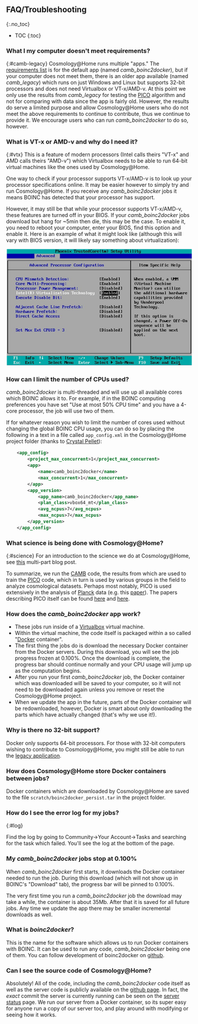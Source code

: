 ## FAQ/Troubleshooting ##
{:.no_toc}

* TOC
{:toc}

### What I my computer doesn't meet requirements? ### 
{:#camb-legacy}
Cosmology@Home runs multiple "apps." The [requirements list](join.php#requirements) is for the default app (named *camb_boinc2docker*), but if your computer does not meet them, there is an older app available (named *camb_legacy*) which runs on just Windows and Linux but supports 32-bit processors and does not need Virtualbox or VT-x/AMD-v. At this point we only use the results from *camb_legacy* for testing the [PICO](#science) algorithm and not for comparing with data since the app is fairly old. However, the results do serve a limited purpose and allow Cosmology@Home users who do not meet the above requirements to continue to contribute, thus we continue to provide it. We encourage users who can run *camb_boinc2docker* to do so, however. 

### What is VT-x or AMD-v and why do I need it? ###
{:#vtx}
This is a feature of modern processors (Intel calls theirs "VT-x" and AMD calls theirs "AMD-v") which Virtualbox needs to be able to run 64-bit virtual machines like the ones used by Cosmology@Home.

One way to check if your processor supports VT-x/AMD-v is to look up your processor specifications online. It may be easier however to simply try and run Cosmology@Home. If you receive any *camb_boinc2docker* jobs it means BOINC has detected that your processor has support. 

However, it may still be that while your processor supports VT-x/AMD-v, these features are turned off in your BIOS. If your *camb_boinc2docker* jobs download but hang for ~5min then die, this may be the case. To enable it, you need to reboot your computer, enter your BIOS, find this option and enable it. Here is an example of what it might look like (although this will vary with BIOS version, it will likely say something about virtualization): 

![test](img/vtx.png)

### How can I limit the number of CPUs used? ###

*camb_boinc2docker* is multi-threaded and will use up all available cores which BOINC allows it to. For example, if in the BOINC computing preferences you have set "Use at most 50% CPU time" and you have a 4-core processor, the job will use two of them. 

If for whatever reason you wish to limit the number of cores used without changing the global BOINC CPU usage, you can do so by placing the following in a text in a file called `app_config.xml` in the Cosmology@Home project folder  (thanks to [Crystal Pellet](http://www.cosmologyathome.org/forum_thread.php?id=7227&nowrap=true#20300)):

~~~xml
    <app_config>
        <project_max_concurrent>1</project_max_concurrent>
        <app>
            <name>camb_boinc2docker</name>
            <max_concurrent>1</max_concurrent>
        </app>
        <app_version>
            <app_name>camb_boinc2docker</app_name>
            <plan_class>vbox64_mt</plan_class>
            <avg_ncpus>7</avg_ncpus>
            <max_ncpus>7</max_ncpus>
        </app_version>
    </app_config>
~~~


### What science is being done with Cosmology@Home? ###
{:#science}
For an introduction to the science we do at Cosmology@Home, see [this](http://cosmicmar.com/posts/tbd) multi-part blog post. 

To summarize, we run the [CAMB](http://camb.info) code, the results from which are used to train the [PICO](https://sites.google.com/a/ucdavis.edu/pico/) code, which in turn is used by various groups in the field to analyze cosmological datasets. Perhaps most notably, PICO is used extensively in the analysis of [Planck](http://www.esa.int/Our_Activities/Space_Science/Planck) data (e.g. this [paper](http://xxx.lanl.gov/abs/1507.02704)). The papers describing PICO itself can be found [here](http://arxiv.org/abs/astro-ph/0606709) and [here](http://arxiv.org/abs/0712.0194). 




### How does the *camb_boinc2docker* app work? ###
* These jobs run inside of a [Virtualbox](https://en.wikipedia.org/wiki/VirtualBox) virtual machine. 
* Within the virtual machine, the code itself is packaged within a so called "[Docker](https://www.docker.com/whatisdocker) container". 
* The first thing the jobs do is download the necessary Docker container from the Docker servers. During this download, you will see the job progress frozen at 0.100%. Once the download is complete, the progress bar should continue normally and your CPU usage will jump up as the computation begins. 
* After you run your first *camb_boinc2docker* job, the Docker container which was downloaded will be saved to your computer, so it will not need to be downloaded again unless you remove or reset the Cosmology@Home project. 
* When we update the app in the future, parts of the Docker container will be redownloaded, however, Docker is smart about only downloading the parts which have actually changed  (that's why we use it!). 


### Why is there no 32-bit support? ###
Docker only supports 64-bit processors. For those with 32-bit computers wishing to contribute to Cosmology@Home, you might still be able to run the [legacy application](#camb-legacy). 

### How does Cosmology@Home store Docker containers between jobs? ###
Docker containers which are downloaded by Cosmology@Home are saved to the file `scratch/boinc2docker_persist.tar` in the project folder. 


### How do I see the error log for my jobs? ###
{:#log}

Find the log by going to Community->Your Account->Tasks and searching for the task which failed. You'll see the log at the bottom of the page. 


### My *camb_boinc2docker* jobs stop at 0.100% ###
When *camb_boinc2docker* first starts, it downloads the Docker container needed to run the job. During this download (which will not show up in BOINC's "Download" tab), the progress bar will be pinned to 0.100%. 

The very first time you run a *camb_boinc2docker* job the download may take a while, the container is about 35Mb. After that it is saved for all future jobs. Any time we update the app there may be smaller incremental downloads as well. 


### What is *boinc2docker*? ###
This is the name for the software which allows us to run Docker containers with BOINC. It can be used to run any code, *camb_boinc2docker* being one of them. You can follow development of boinc2docker on [github](https://github.com/marius311/boinc2docker). 


### Can I see the source code of Cosmology@Home? ###
Absolutely! All of the code, including the *camb_boinc2docker* code itself as well as the server code is publicly available on the [github page](https://github.com/marius311/cosmohome). In fact, the *exact* commit the server is currently running can be seen on the [server status](server_status.php) page. We run our server from a Docker container, so its super easy for anyone run a copy of our server too, and play around with modifying or seeing how it works. 
